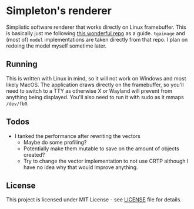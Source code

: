 # Simpleton's renderer
Simplistic software renderer that works directly on Linux framebuffer.
This is basically just me following 
[this wonderful repo](https://github.com/ssloy/tinyrenderer) as a guide.
`tgaimage` and (most of) `model` implementations are taken directly from that repo.
I plan on redoing the model myself sometime later.

## Running
This is written with Linux in mind, so it will not work on Windows and most likely
MacOS. The application draws directly on the framebuffer, so you'll need to switch
to a TTY as otherwise X or Wayland will prevent from anything being displayed. You'll
also need to run it with sudo as it mmaps `/dev/fb0`.

## Todos
- I tanked the performance after rewriting the vectors 
  + Maybe do some profiling? 
  + Potentially make them mutable to save on the amount of objects created?
  + Try to change the vector implementation to not use CRTP although I have no 
    idea why that would improve anything.

## License
This project is licensed under MIT License - see [LICENSE](LICENSE) file for details.
